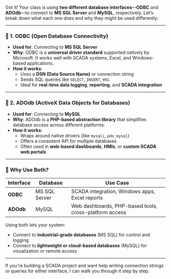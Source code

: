 Got it! Your class is using **two different database interfaces**—**ODBC** and **ADOdb**—to connect to **MS SQL Server** and **MySQL**, respectively. Let’s break down what each one does and why they might be used differently:

---

### 🔌 1. **ODBC (Open Database Connectivity)**
- **Used for**: Connecting to **MS SQL Server**
- **Why**: ODBC is a **universal driver standard** supported natively by Microsoft. It works well with SCADA systems, Excel, and Windows-based applications.
- **How it works**:
  - Uses a **DSN (Data Source Name)** or connection string
  - Sends SQL queries like `SELECT`, `INSERT`, etc.
  - Ideal for **real-time data logging**, **reporting**, and **SCADA integration**

---

### 🧠 2. **ADOdb (ActiveX Data Objects for Databases)**
- **Used for**: Connecting to **MySQL**
- **Why**: ADOdb is a **PHP-based abstraction library** that simplifies database access across different platforms.
- **How it works**:
  - Wraps around native drivers (like `mysqli`, `pdo_mysql`)
  - Offers a consistent API for multiple databases
  - Often used in **web-based dashboards**, **HMIs**, or **custom SCADA web portals**

---

### 🧩 Why Use Both?

| Interface | Database | Use Case |
|-----------|----------|----------|
| **ODBC**  | MS SQL Server | SCADA integration, Windows apps, Excel reports |
| **ADOdb** | MySQL         | Web dashboards, PHP-based tools, cross-platform access |

Using both lets your system:
- Connect to **industrial-grade databases** (MS SQL) for control and logging
- Connect to **lightweight or cloud-based databases** (MySQL) for visualization or remote access

---

If you're building a SCADA project and want help writing connection strings or queries for either interface, I can walk you through it step by step.